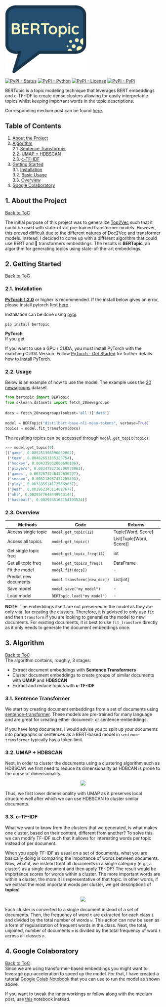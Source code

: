 <img src="https://raw.githubusercontent.com/MaartenGr/BERTopic/master/images/logo.png" height="220" />

[![PyPI - Status](https://img.shields.io/badge/status-beta-yellow.svg)](https://pypi.org/project/vlac/)
[![PyPI - Python](https://img.shields.io/badge/python-3.6-blue.svg)](https://pypi.org/project/bertopic/)
[![PyPI - License](https://img.shields.io/badge/license-MIT-green.svg)](https://github.com/MaartenGr/VLAC/blob/master/LICENSE)
[![PyPI - PyPi](https://img.shields.io/badge/pypi-v0.1.2-EF6C00.svg)](https://pypi.org/project/bertopic/)

BERTopic is a topic modeling technique that leverages BERT embeddings and c-TF-IDF to create dense clusters
allowing for easily interpretable topics whilst keeping important words in the topic descriptions. 

Corresponding medium post can be found [here](https://medium.com/@maartengrootendorst).

<a name="toc"/></a>
## Table of Contents  
<!--ts-->
   1. [About the Project](#about)  
   2. [Algorithm](#algorithm)  
        2.1. [Sentence Transformer](#sentence)  
        2.2. [UMAP + HDBSCAN](#umap)  
        2.3. [c-TF-IDF](#ctfidf)  
   3. [Getting Started](#gettingstarted)    
        3.1. [Installation](#installation)    
        3.2. [Basic Usage](#usage)   
        3.3. [Overview](#overview)    
   4. [Google Colaboratory](#colab)   
<!--te-->
 
<a name="about"/></a>
## 1. About the Project
[Back to ToC](#toc)  

The initial purpose of this project was to generalize [Top2Vec](https://github.com/ddangelov/Top2Vec) such that it could be 
used with state-of-art pre-trained transformer models. However, this proved difficult due to the different natures 
of Doc2Vec and transformer models. Instead, I decided to come up with a different algorithm that could use BERT 
and 🤗 transformers embeddings. The results is **BERTopic**, an algorithm for generating topics using state-of-the-art embeddings.  
 

<a name="gettingstarted"/></a>
## 2. Getting Started
[Back to ToC](#toc)  

<a name="installation"/></a>
###  2.1. Installation
**[PyTorch 1.2.0](https://pytorch.org/get-started/locally/)** or higher is recommended. If the install below gives an
error, please install pytorch first [here](https://pytorch.org/get-started/locally/). 

Installation can be done using [pypi](https://pypi.org/project/bertopic/):

``pip install bertopic``

**PyTorch**  
If you get  

If you want to use a GPU / CUDA, you must install PyTorch with the matching CUDA Version. Follow
[PyTorch - Get Started](https://pytorch.org/get-started/locally/) for further details how to install PyTorch.

<a name="usage"/></a>
###  2.2. Usage

Below is an example of how to use the model. The example uses the 
[20 newsgroups](https://scikit-learn.org/0.19/datasets/twenty_newsgroups.html) dataset.  

```python
from bertopic import BERTopic
from sklearn.datasets import fetch_20newsgroups
 
docs = fetch_20newsgroups(subset='all')['data']

model = BERTopic("distilbert-base-nli-mean-tokens", verbose=True)
topics = model.fit_transform(docs)
```

The resulting topics can be accessed through `model.get_topic(topic)`:

```python
>>> model.get_topic(9)
[('game', 0.005251396890032802),
 ('team', 0.00482651185323754),
 ('hockey', 0.004335032060690186),
 ('players', 0.0034782716706978963),
 ('games', 0.0032873248432630227),
 ('season', 0.003218987432255393),
 ('play', 0.0031855141725669637),
 ('year', 0.002962343114817677),
 ('nhl', 0.0029577648449943144),
 ('baseball', 0.0029245163154193524)]
``` 


<a name="overview"/></a>
###  2.3. Overview


| Methods | Code  | Returns  |
|-----------------------|---|---|
| Access single topic   | `model.get_topic(12)`  | Tuple[Word, Score]  |   
| Access all topics     |  `model.get_topic()` | List[Tuple[Word, Score]]  |
| Get single topic freq |  `model.get_topic_freq(12)` | int |
| Get all topic freq    |  `model.get_topics_freq()` | DataFrame  |
| Fit the model    |  `model.fit(docs])` | -  |
| Predict new documents    |  `model.transform([new_doc])` | List[int]  |
| Save model    |  `model.save("my_model")` | -  |
| Load model    |  `BERTopic.load("my_model")` | - |
   
**NOTE**: The embeddings itself are not preserved in the model as they are only vital for creating the clusters. 
Therefore, it is advised to only use `fit` and then `transform` if you are looking to generalize the model to new documents.
For existing documents, it is best to use `fit_transform` directly as it only needs to generate the document
embeddings once.   


<a name="algorithm"/></a>
## 3. Algorithm
[Back to ToC](#toc)  
The algorithm contains, roughly, 3 stages:
* Extract document embeddings with **Sentence Transformers**
* Cluster document embeddings to create groups of similar documents with **UMAP** and **HDBSCAN**
* Extract and reduce topics with **c-TF-IDF**


<a name="sentence"/></a>
###  3.1. Sentence Transformer
We start by creating document embeddings from a set of documents using 
[sentence-transformer](https://github.com/UKPLab/sentence-transformers). These models are pre-trained for many 
language and are great for creating either document- or sentence-embeddings. 

If you have long documents, I would advise you to split up your documents into paragraphs or sentences as a BERT-based
model in `sentence-transformer` typically has a token limit. 

<a name="umap"/></a>
###  3.2. UMAP + HDBSCAN
Next, in order to cluster the documents using a clustering algorithm such as HDBSCAN we first need to 
reduce its dimensionality as HDBCAN is prone to the curse of dimensionality.

<p align="center">
<img src="https://github.com/MaartenGr/BERTopic/raw/master/images/clusters.png"/>
</p>

Thus, we first lower dimensionality with UMAP as it preserves local structure well after which we can 
use HDBSCAN to cluster similar documents.  

<a name="ctfidf"/></a>
###  3.3. c-TF-IDF
What we want to know from the clusters that we generated, is what makes one cluster, based on their content, 
different from another? To solve this, we can modify TF-IDF such that it allows for interesting words per topic
instead of per document. 

When you apply TF-IDF as usual on a set of documents, what you are basically doing is comparing the importance of 
words between documents. Now, what if, we instead treat all documents in a single category (e.g., a cluster) 
as a single document and then apply TF-IDF? The result would be importance scores for words within a cluster. 
The more important words are within a cluster, the more it is representative of that topic. In other words, 
if we extract the most important words per cluster, we get descriptions of **topics**! 

<p align="center">
<img src="https://github.com/MaartenGr/BERTopic/raw/master/images/ctfidf.png" height="50"/>
</p>  

Each cluster is converted to a single document instead of a set of documents. 
Then, the frequency of word `t` are extracted for each class `i` and divided by the total number of words `w`. 
This action can now be seen as a form of regularization of frequent words in the class.
Next, the total, unjoined, number of documents `m` is divided by the total frequency of word `t` across all classes `n`.

<a name="colab"/></a>
## 4. Google Colaboratory
[Back to ToC](#toc)  
Since we are using transformer-based embeddings you might want to leverage gpu-acceleration
to speed up the model. For that, I have created a tutorial 
[Google Colab Notebook](https://colab.research.google.com/drive/1FieRA9fLdkQEGDIMYl0I3MCjSUKVF8C-?usp=sharing)
that you can use to run the model as shown above. 

If you want to tweak the inner workings or follow along with the medium post, use [this](https://colab.research.google.com/drive/1-SOw0WHZ_ZXfNE36KUe3Z-UpAO3vdhGg?usp=sharing)
 notebook instead. 



